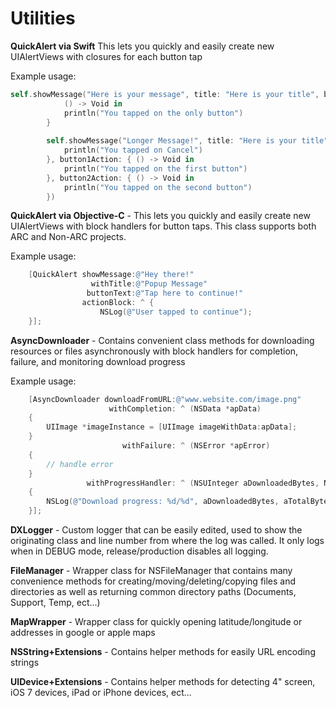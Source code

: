 Utilities
=========

**QuickAlert via Swift**
This lets you quickly and easily create new UIAlertViews with closures for each button tap

Example usage:
```swift
self.showMessage("Here is your message", title: "Here is your title", buttonCancelText: "Cancel", buttonText: "OK", buttonCancelAction: nil) {
            () -> Void in
            println("You tapped on the only button")
        }
        
        self.showMessage("Longer Message!", title: "Here is your title", buttonCancelText: "Cancel", button1Text: "Button 1 text", button2Text: "Button 2 text", buttonCancelAction: { () -> Void in
            println("You tapped on Cancel")
        }, button1Action: { () -> Void in
            println("You tapped on the first button")
        }, button2Action: { () -> Void in
            println("You tapped on the second button")
        })
```

**QuickAlert via Objective-C** - 
This lets you quickly and easily create new UIAlertViews with block handlers for button taps. This class supports both ARC and Non-ARC projects. 

Example usage:
```objective-c
    [QuickAlert showMessage:@"Hey there!"
                  withTitle:@"Popup Message"
                 buttonText:@"Tap here to continue!"
                actionBlock: ^ {
                    NSLog(@"User tapped to continue");
    }];
```

**AsyncDownloader** -
Contains convenient class methods for downloading resources or files asynchronously with block handlers for completion, failure, and monitoring download progress

Example usage:
```objective-c
    [AsyncDownloader downloadFromURL:@"www.website.com/image.png"
                      withCompletion: ^ (NSData *apData)
    {
        UIImage *imageInstance = [UIImage imageWithData:apData];
    }
                         withFailure: ^ (NSError *apError)
    {
        // handle error
    }
                 withProgressHandler: ^ (NSUInteger aDownloadedBytes, NSUInteger aTotalBytes)
    {
        NSLog(@"Download progress: %d/%d", aDownloadedBytes, aTotalBytes);
    }];
```

**DXLogger** - 
Custom logger that can be easily edited, used to show the originating class and line number from where the log was called. It only logs when in DEBUG mode, release/production disables all logging.

**FileManager** -
Wrapper class for NSFileManager that contains many convenience methods for creating/moving/deleting/copying files and directories as well as returning common directory paths (Documents, Support, Temp, ect...)

**MapWrapper** -
Wrapper class for quickly opening latitude/longitude or addresses in google or apple maps

**NSString+Extensions** -
Contains helper methods for easily URL encoding strings

**UIDevice+Extensions** - 
Contains helper methods for detecting 4" screen, iOS 7 devices, iPad or iPhone devices, ect...
